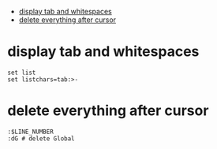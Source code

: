 <!--ts-->
   * [display tab and whitespaces](#display-tab-and-whitespaces)
   * [delete everything after cursor](#delete-everything-after-cursor)

<!-- Added by: morelly_t1, at: Fri 06 Nov 2020 01:29:52 PM CET -->

<!--te-->

# display tab and whitespaces
```
set list
set listchars=tab:>-
```

# delete everything after cursor
```
:$LINE_NUMBER
:dG # delete Global
```